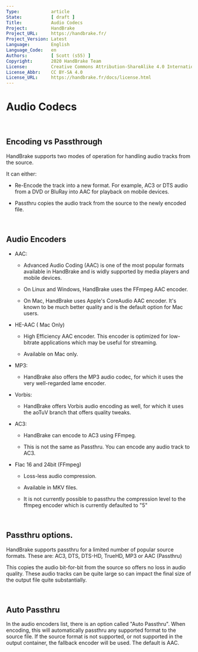 ```yaml
---
Type:            article
State:           [ draft ]
Title:           Audio Codecs
Project:         HandBrake
Project_URL:     https://handbrake.fr/
Project_Version: Latest
Language:        English
Language_Code:   en
Authors:         [ Scott (s55) ]
Copyright:       2020 HandBrake Team
License:         Creative Commons Attribution-ShareAlike 4.0 International
License_Abbr:    CC BY-SA 4.0
License_URL:     https://handbrake.fr/docs/license.html
---
```


Audio Codecs
============

 

Encoding vs Passthrough
-----------------------

HandBrake supports two modes of operation for handling audio tracks from the
source.

It can either:

-   Re-Encode the track into a new format. For example, AC3 or DTS audio from a
    DVD or BluRay into AAC for playback on mobile devices.

-   Passthru copies the audio track from the source to the newly encoded file.

 

Audio Encoders
--------------

-   AAC:

    -   Advanced Audio Coding (AAC) is one of the most popular formats available
        in HandBrake and is widly supported by media players and mobile devices.

    -   On Linux and Windows, HandBrake uses the FFmpeg AAC encoder.

    -   On Mac, HandBrake uses Apple's CoreAudio AAC encoder. It's known to be
        much better quality and is the default option for Mac users.

-   HE-AAC ( Mac Only)

    -   High Efficiency AAC encoder. This encoder is optimized for low-bitrate
        applications which may be useful for streaming.

    -   Available on Mac only.

-   MP3:

    -   HandBrake also offers the MP3 audio codec, for which it uses the very
        well-regarded lame encoder.

-   Vorbis:

    -   HandBrake offers Vorbis audio encoding as well, for which it uses the
        aoTuV branch that offers quality tweaks.

-   AC3:

    -   HandBrake can encode to AC3 using FFmpeg.

    -   This is not the same as Passthru. You can encode any audio track to AC3.

-   Flac 16 and 24bit (FFmpeg)

    -   Loss-less audio compression.

    -   Available in MKV files.

    -   It is not currently possible to passthru the compression level to the
        ffmpeg encoder which is currently defaulted to "5"

 

Passthru options.
-----------------

HandBrake supports passthru for a limited number of popular source formats.
These are: AC3, DTS, DTS-HD, TrueHD, MP3 or AAC (Passthru)

This copies the audio bit-for-bit from the source so offers no loss in audio
quality. These audio tracks can be quite large so can impact the final size of
the output file quite substantially.

 

Auto Passthru
-------------

In the audio encoders list, there is an option called "Auto Passthru". When
encoding, this will automatically passthru any supported format to the source
file. If the source format is not supported, or not supported in the output
container, the fallback encoder will be used. The default is AAC.
